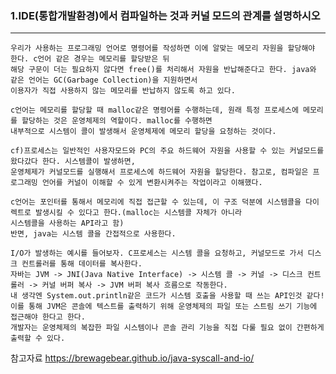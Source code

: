 ### 1.IDE(통합개발환경)에서 컴파일하는 것과 커널 모드의 관계를 설명하시오

* * *

    우리가 사용하는 프로그래밍 언어로 명령어를 작성하면 이에 알맞는 메모리 자원을 할당해야 한다. c언어 같은 경우는 메모리를 할당받은 뒤 
    해당 구문이 더는 필요하지 않다면 free()를 처리해서 자원을 반납해준다고 한다. java와 같은 언어는 GC(Garbage Collection)을 지원하면서
    이용자가 직접 사용하지 않는 메모리를 반납하지 않도록 하고 있다.

    c언어는 메모리를 할당할 때 malloc같은 명령어를 수행하는데, 원래 특정 프로세스에 메모리를 할당하는 것은 운영체제의 역할이다. malloc를 수행하면
    내부적으로 시스템이 콜이 발생해서 운영체제에 메모리 할당을 요청하는 것이다.

    cf)프로세스는 일반적인 사용자모드와 PC의 주요 하드웨어 자원을 사용할 수 있는 커널모드를 왔다갔다 한다. 시스템콜이 발생하면,
    운영체제가 커널모드를 실행해서 프로세스에 하드웨어 자원을 할당한다. 참고로, 컴파일은 프로그래밍 언어를 커널이 이해할 수 있게 변환시켜주는 작업이라고 이해했다.

    c언어는 포인터를 통해서 메모리에 직접 접근할 수 있는데, 이 구조 덕분에 시스템콜을 다이렉트로 발생시킬 수 있다고 한다.(malloc는 시스템콜 자체가 아니라 
    시스템콜을 사용하는 API라고 함)
    반면, java는 시스템 콜을 간접적으로 사용한다.

    I/O가 발생하는 예시를 들어보자. C프로세스는 시스템 콜을 요청하고, 커널모드로 가서 디스크 컨트롤러를 통해 데이터를 복사한다. 
    자바는 JVM -> JNI(Java Native Interface) -> 시스템 콜 -> 커널 -> 디스크 컨트롤러 -> 커널 버퍼 복사 -> JVM 버퍼 복사 흐름으로 작동한다.
    내 생각엔 System.out.println같은 코드가 시스템 호출을 사용할 때 쓰는 API인것 같다! 이를 통해 JVM은 콘솔에 텍스트를 출력하기 위해 운영체제의 파일 또는 스트림 쓰기 기능에 접근해야 한다고 한다.
    개발자는 운영체제의 복잡한 파일 시스템이나 콘솔 관리 기능을 직접 다룰 필요 없이 간편하게 출력할 수 있다.



   
참고자료 https://brewagebear.github.io/java-syscall-and-io/